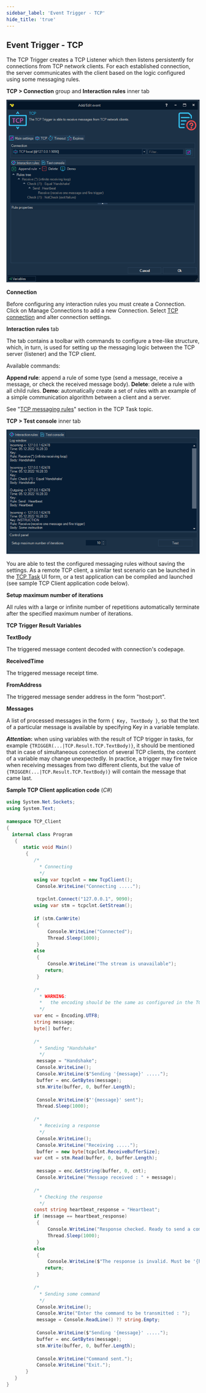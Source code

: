 ```yaml
---
sidebar_label: 'Event Trigger - TCP'
hide_title: 'true'
---
```


## Event Trigger - TCP

The TCP Trigger creates a TCP Listener which then listens persistently for connections from TCP network clients. For each established connection, the server communicates with the client based on the logic configured using some messaging rules.
 
**TCP > Connection** group and **Interaction rules** inner tab

![](../../../static/img/triggereventtcpinteractionrules.png)

**Connection**

Before configuring any interaction rules you must create a Connection. Click on Manage Connections to add a new Connection. Select [TCP connection](../server/connection-tcp) and alter connection settings.
 
**Interaction rules** tab

The tab contains a toolbar with commands to configure a tree-like structure, which, in turn, is used for setting up the messaging logic between the TCP server (listener) and the TCP client.
 
Available commands:

**Append rule**: append a rule of some type (send a message, receive a message, or check the received message body).
**Delete**: delete a rule with all child rules.
**Demo**: automatically create a set of rules with an example of a simple communication algorithm between a client and a server.
 
See "[TCP messaging rules](../server/job-tasks/net-tasks/tcp#tcp-messaging-rules)" section in the TCP Task topic.
 
**TCP > Test console** inner tab

![](../../../static/img/triggereventtcptestconsole.png)

You are able to test the configured messaging rules without saving the settings.
As a remote TCP client, a similar test scenario can be launched in the [TCP Task](../server/job-tasks/net-tasks/tcp) UI form, or a test application can be compiled and launched (see sample TCP Client application code below).
 
**Setup maximum number of iterations**

All rules with a large or infinite number of repetitions automatically terminate after the specified maximum number of iterations.
 
**TCP Trigger Result Variables**
 
**TextBody**

The triggered message content decoded with connection's codepage.
 
**ReceivedTime**

The triggered message receipt time.
 
**FromAddress**

The triggered message sender address in the form "host:port".
 
**Messages**

A list of processed messages in the form `{ Key, TextBody }`, so that the text of a particular message is available by specifying Key in a variable template.
 
**_Attention_:** when using variables with the result of TCP trigger in tasks, for example ```{TRIGGER(...|TCP.Result.TCP.TextBody)}```, it should be mentioned that in case of simultaneous connection of several TCP clients, the content of a variable may change unexpectedly. In practice, a trigger may fire twice when receiving messages from two different clients, but the value of ```{TRIGGER(...|TCP.Result.TCP.TextBody)}``` will contain the message that came last.
 
**Sample TCP Client application code** (_C#_)

```c#
using System.Net.Sockets;
using System.Text;
 
namespace TCP_Client
{
  internal class Program
   {
      static void Main()
       {
          /*
            * Connecting
            */
          using var tcpclnt = new TcpClient();
           Console.WriteLine("Connecting .....");
 
           tcpclnt.Connect("127.0.0.1", 9090);
          using var stm = tcpclnt.GetStream();
 
          if (stm.CanWrite)
           {
               Console.WriteLine("Connected");
               Thread.Sleep(1000);
           }
          else
           {
               Console.WriteLine("The stream is unavailable");
              return;
           }
           
          /*
            * WARNING:
            *   the encoding should be the same as configured in the TCP Connection / Common settings / Code page
            */
          var enc = Encoding.UTF8;
          string message;
          byte[] buffer;
 
          /*
            * Sending "Handshake"
            */
           message = "Handshake";
           Console.WriteLine();
           Console.WriteLine($"Sending '{message}' .....");
           buffer = enc.GetBytes(message);
           stm.Write(buffer, 0, buffer.Length);
 
           Console.WriteLine($"'{message}' sent");
           Thread.Sleep(1000);
 
          /*
            * Receiving a response
            */
           Console.WriteLine();
           Console.WriteLine("Receiving .....");
           buffer = new byte[tcpclnt.ReceiveBufferSize];
          var cnt = stm.Read(buffer, 0, buffer.Length);
 
           message = enc.GetString(buffer, 0, cnt);
           Console.WriteLine("Message received : " + message);
 
          /*
            * Checking the response
            */
          const string heartbeat_response = "Heartbeat";
          if (message == heartbeat_response)
           {
               Console.WriteLine("Response checked. Ready to send a command");
               Thread.Sleep(1000);
           }
          else
           {
               Console.WriteLine($"The response is invalid. Must be '{heartbeat_response}'");
              return;
           }
 
          /*
            * Sending some command
            */
           Console.WriteLine();
           Console.Write("Enter the command to be transmitted : ");
           message = Console.ReadLine() ?? string.Empty;
 
           Console.WriteLine($"Sending '{message}' .....");
           buffer = enc.GetBytes(message);
           stm.Write(buffer, 0, buffer.Length);
 
           Console.WriteLine("Command sent.");
           Console.WriteLine("Exit.");
       }
   }
}
```